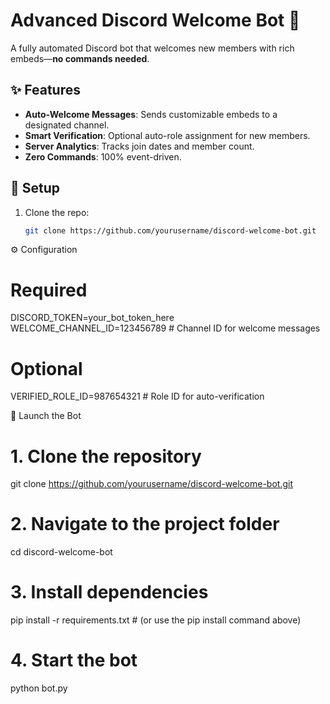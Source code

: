 # Advanced Discord Welcome Bot 🤖

A fully automated Discord bot that welcomes new members with rich embeds—**no commands needed**.  

## ✨ Features  
- **Auto-Welcome Messages**: Sends customizable embeds to a designated channel.  
- **Smart Verification**: Optional auto-role assignment for new members.  
- **Server Analytics**: Tracks join dates and member count.  
- **Zero Commands**: 100% event-driven.  

## 🚀 Setup  
1. Clone the repo:  
   ```bash
   git clone https://github.com/yourusername/discord-welcome-bot.git


⚙️ Configuration

# Required
DISCORD_TOKEN=your_bot_token_here
WELCOME_CHANNEL_ID=123456789  # Channel ID for welcome messages

# Optional
VERIFIED_ROLE_ID=987654321    # Role ID for auto-verification


🚀 Launch the Bot

# 1. Clone the repository
git clone https://github.com/yourusername/discord-welcome-bot.git

# 2. Navigate to the project folder
cd discord-welcome-bot

# 3. Install dependencies
pip install -r requirements.txt  # (or use the pip install command above)

# 4. Start the bot
python bot.py
